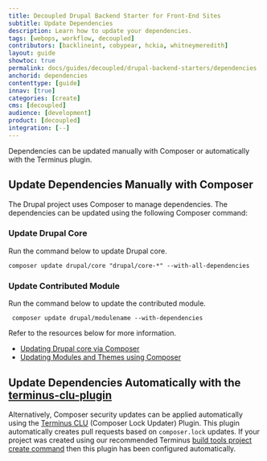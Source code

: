 ```yaml
---
title: Decoupled Drupal Backend Starter for Front-End Sites
subtitle: Update Dependencies
description: Learn how to update your dependencies.
tags: [webops, workflow, decoupled]
contributors: [backlineint, cobypear, hckia, whitneymeredith]
layout: guide
showtoc: true
permalink: docs/guides/decoupled/drupal-backend-starters/dependencies
anchorid: dependencies
contenttype: [guide]
innav: [true]
categories: [create]
cms: [decoupled]
audience: [development]
product: [decoupled]
integration: [--]
---
```


Dependencies can be updated manually with Composer or automatically with the Terminus plugin.

## Update Dependencies Manually with Composer

The Drupal project uses Composer to manage dependencies. The dependencies can be updated using the following Composer command:

### Update Drupal Core

Run the command below to update Drupal core.

  ```bash{promptUser: user}
  composer update drupal/core "drupal/core-*" --with-all-dependencies
  ```

### Update Contributed Module

Run the command below to update the contributed module.

  ```bash{promptUser: user}
   composer update drupal/modulename --with-dependencies
  ```

Refer to the resources below for more information.

- [Updating Drupal core via Composer](https://www.drupal.org/docs/updating-drupal/updating-drupal-core-via-composer)
- [Updating Modules and Themes using Composer](https://www.drupal.org/docs/updating-drupal/updating-modules-and-themes-using-composer)

## Update Dependencies Automatically with the [terminus-clu-plugin](https://github.com/pantheon-systems/terminus-clu-plugin)

Alternatively, Composer security updates can be applied automatically using the [Terminus CLU](https://github.com/pantheon-systems/terminus-clu-plugin)
(Composer Lock Updater) Plugin. This plugin automatically creates pull requests based on `composer.lock` updates. If your project was created using our recommended Terminus [build tools project create command](creating-new-project.md) then this plugin has been configured automatically.

